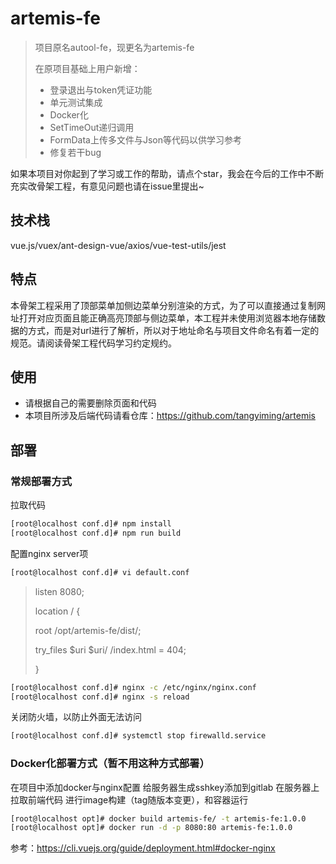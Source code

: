 # artemis-fe

> 项目原名autool-fe，现更名为artemis-fe
> 
> 在原项目基础上用户新增：
> - 登录退出与token凭证功能
> - 单元测试集成
> - Docker化
> - SetTimeOut递归调用
> - FormData上传多文件与Json等代码以供学习参考
> - 修复若干bug

如果本项目对你起到了学习或工作的帮助，请点个star，我会在今后的工作中不断充实改骨架工程，有意见问题也请在issue里提出~

## 技术栈
vue.js/vuex/ant-design-vue/axios/vue-test-utils/jest

## 特点
本骨架工程采用了顶部菜单加侧边菜单分别渲染的方式，为了可以直接通过复制网址打开对应页面且能正确高亮顶部与侧边菜单，本工程并未使用浏览器本地存储数据的方式，而是对url进行了解析，所以对于地址命名与项目文件命名有着一定的规范。请阅读骨架工程代码学习约定规约。

## 使用
- 请根据自己的需要删除页面和代码
- 本项目所涉及后端代码请看仓库：https://github.com/tangyiming/artemis

## 部署
### 常规部署方式
拉取代码
```bash
[root@localhost conf.d]# npm install
[root@localhost conf.d]# npm run build
```
配置nginx server项


```bash
[root@localhost conf.d]# vi default.conf
```

> listen 8080;
>
> location / {
>
> root /opt/artemis-fe/dist/;
>
> try_files $uri $uri/ /index.html = 404;
>
> }

```bash 
[root@localhost conf.d]# nginx -c /etc/nginx/nginx.conf
[root@localhost conf.d]# nginx -s reload
```
关闭防火墙，以防止外面无法访问
```bash
[root@localhost conf.d]# systemctl stop firewalld.service
```
 
### Docker化部署方式（暂不用这种方式部署）
在项目中添加docker与nginx配置
给服务器生成sshkey添加到gitlab
在服务器上拉取前端代码
进行image构建（tag随版本变更），和容器运行
```bash
[root@localhost opt]# docker build artemis-fe/ -t artemis-fe:1.0.0
[root@localhost opt]# docker run -d -p 8080:80 artemis-fe:1.0.0
```
 
参考：https://cli.vuejs.org/guide/deployment.html#docker-nginx